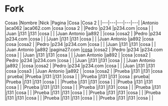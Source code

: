 # Fork
Cosas
|Nombre   |Nick   |Pagina   |Cosa   |Cosa 2   |
|---|---|---|---|---|
|Antonio   |aca062   |aca062.com   |cosa   |cosa 2   |
|Pedro   |p234   |p234.com   |cosa   |   |
|Juan   |j131   |j131   |cosa   |   |
|Juan Antonio   |ja892   |   |cosa   |cosa2   |
|Pedro   |p234   |p234.com   |cosa   |   |
|Juan   |j131   |j131   |cosa   |   |
|Juan Antonio   |ja892   |cosa   |cosa   |cosa2   |
|Pedro   |p234   |p234.com   |cosa   |   |
|Juan   |j131   |j131   |cosa   |   |
|Juan Antonio   |ja892   |pagina27.com   |[cosa](http://jenkins-vm-aca062dsg503.eastus.cloudapp.azure.com)   |cosa2   |
|Pedro   |p234   |p234.com   |cosa   |   |
|Juan   |j131   |j131   |cosa   |   |
|Juan Antonio   |ja892   |   |cosa   |cosa2   |
|Pedro   |p234   |p234.com   |cosa   |   |
|Juan   |j131   |j131   |cosa   |   |
|Juan Antonio   |ja892   |   |cosa   |cosa2   |
|Pedro   |p234   |p234.com   |cosa   |   |
|Juan   |j131   |j131   |cosa   |cosa3   |
|Juan Antonio   |ja892   |   |cosa   |cosa2   |
|Prueba   |j131   |j131   |cosa   |  prueba|
|Prueba   |j131   |j131   |cosa   |   |
|Prueba   |j131   |j131   |cosa   |   prueba|
|Prueba   |j131   |j131   |cosa   |   |
|Prueba   |j131   |j131   |cosa   |   |
|Prueba   |j131   |j131   |cosa   |   |
|Prueba   |j131   |j131   |cosa   |   |
|Prueba   |j131   |j131   |cosa   |   |
|Prueba   |j131   |j131   |cosa   |   |
|Prueba   |j131   |j131   |cosa   |   |
|Prueba   |j131   |j131   |cosa   |   |
|Prueba   |j131   |j131   |cosa   |   |
|Prueba   |j131   |j131   |cosa   |   |
|Prueba   |j131   |j131   |cosa   |   |
